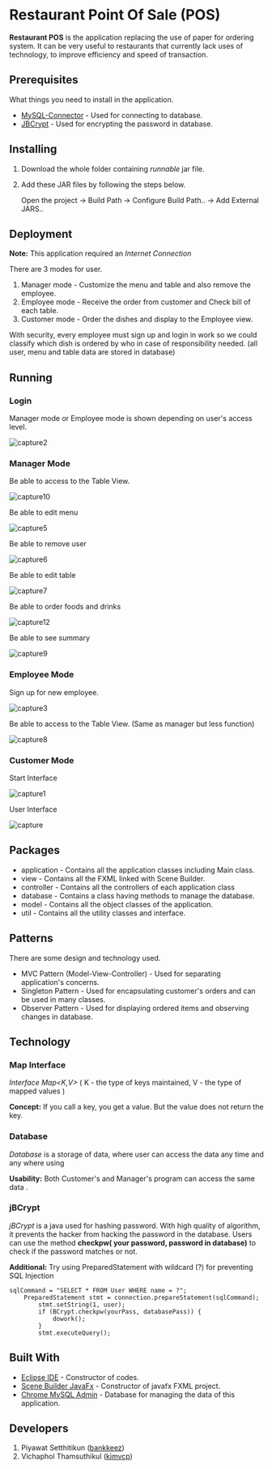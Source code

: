 # Restaurant Point Of Sale (POS)

**Restaurant POS** is the application replacing the use of paper for ordering system. It can be very useful to restaurants that currently lack uses of technology, to improve efficiency and speed of transaction.

## Prerequisites

What things you need to install in the application.

* [MySQL-Connector](https://dev.mysql.com/downloads/connector/j/) - Used for connecting to database.
* [JBCrypt](http://www.mindrot.org/projects/jBCrypt/) - Used for encrypting the password in database.

## Installing

1. Download the whole folder containing *runnable* jar file.
2. Add these JAR files by following the steps below.

	Open the project -> Build Path -> Configure Build Path.. -> Add External JARS..

## Deployment

**Note:** This application required an *Internet Connection*

There are 3 modes for user.
1. Manager mode - Customize the menu and table and also remove the employee. 
2. Employee mode - Receive the order from customer and Check bill of each table.
3. Customer mode - Order the dishes and display to the Employee view.

With security, every employee must sign up and login in work so we could classify which dish is ordered by who in case of responsibility needed. (all user, menu and table data are stored in database)

## Running 

### Login ###
Manager mode or Employee mode is shown depending on user's access level.

![capture2](https://user-images.githubusercontent.com/32285706/39966793-c68a3bb6-56db-11e8-97f7-b00e6bbba7f1.JPG)

### Manager Mode ###

Be able to access to the Table View.

![capture10](https://user-images.githubusercontent.com/32285706/39966931-bf2a65d8-56dd-11e8-82cc-1a850606df27.JPG)

Be able to edit menu 

![capture5](https://user-images.githubusercontent.com/32285706/39966943-e488732e-56dd-11e8-9967-cd560474b8dd.JPG)

Be able to remove user

![capture6](https://user-images.githubusercontent.com/32285706/39966944-fbb5626e-56dd-11e8-8f55-c649f61c2e2b.JPG)

Be able to edit table

![capture7](https://user-images.githubusercontent.com/32285706/39966949-12c47b70-56de-11e8-8744-4e573586758f.JPG)

Be able to order foods and drinks

![capture12](https://user-images.githubusercontent.com/32285706/39966988-9a5bb882-56de-11e8-9030-0ed44f94f802.JPG)

Be able to see summary

![capture9](https://user-images.githubusercontent.com/32285706/39966954-24e2e670-56de-11e8-8aeb-20c8b2349605.JPG)



### Employee Mode ###

Sign up for new employee.

![capture3](https://user-images.githubusercontent.com/32285706/39966796-c8e6b934-56db-11e8-9ac6-a340bc0ded63.JPG)

Be able to access to the Table View. (Same as manager but less function) 

![capture8](https://user-images.githubusercontent.com/32285706/39966873-e5d7eb52-56dc-11e8-86e9-18ce9b4b2fc7.JPG)



### Customer Mode ###

Start Interface

![capture1](https://user-images.githubusercontent.com/32285706/39966645-922bc1f2-56d9-11e8-8eb0-6c3d21f27775.JPG)

User Interface

![capture](https://user-images.githubusercontent.com/32285706/39966594-ceb0a2a6-56d8-11e8-8369-76cb5076bd48.JPG)

## Packages

* application - Contains all the application classes including Main class.
* view - Contains all the FXML linked with Scene Builder.
* controller - Contains all the controllers of each application class
* database - Contains a class having methods to manage the database.
* model - Contains all the object classes of the application.
* util - Contains all the utility classes and interface.

## Patterns 

There are some design and technology used.

* MVC Pattern (Model-View-Controller) - Used for separating application's concerns. 
* Singleton Pattern - Used for encapsulating customer's orders and can be used in many classes.
* Observer Pattern - Used for displaying ordered items and observing changes in database.

## Technology

### Map Interface ###

*Interface Map<K,V>* ( K - the type of keys maintained, V - the type of mapped values )

**Concept:** If you call a key, you get a value. But the value does not return the key.

### Database ###

*Database* is a storage of data, where user can access the data any time and any where using  

**Usability:** Both Customer's and Manager's program can access the same data .

### jBCrypt ###

*jBCrypt* is a java used for hashing password. With high quality of algorithm, it prevents the hacker from hacking the password in the database. Users can use the method **checkpw( your password, password in database)** to check if the password matches or not.

**Additional:** Try using PreparedStatement with wildcard (?) for preventing SQL Injection 

	sqlCommand = "SELECT * FROM User WHERE name = ?";
		PreparedStatement stmt = connection.prepareStatement(sqlCommand);
			stmt.setString(1, user);
			if (BCrypt.checkpw(yourPass, databasePass)) {
				dowork();
			}
			stmt.executeQuery();
		
		


## Built With

- [Eclipse IDE](https://www.eclipse.org/ide/) - Constructor of codes.
- [Scene Builder JavaFx](http://gluonhq.com/products/scene-builder/) - Constructor of javafx FXML project.
- [Chrome MySQL Admin](https://chrome.google.com/webstore/detail/chrome-mysql-admin/ndgnpnpakfcdjmpgmcaknimfgcldechn) - Database for managing the data of this application. 

## Developers 

1. Piyawat Setthitikun ([bankkeez](https://github.com/bankkeez))
2. Vichaphol Thamsuthikul ([kimvcp](https://github.com/kimvcp)) 

